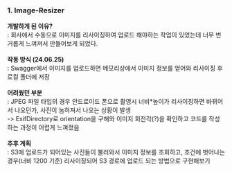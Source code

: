 <div>
<h3>1. Image-Resizer</h3>
<b>개발하게 된 이유?</b><br>
: 회사에서 수동으로 이미지를 리사이징하여 업로드 해야하는 작업이 있었는데 너무 번거롭게 느껴져서 만들어보게 되었다.<br><br>
<b> 작동 방식 (24.06.25)</b><br>
: Swagger에서 이미지를 업로드하면 메모리상에서 이미지 정보를 얻어와 리사이징 후 로컬 폴더에 저장<br><br>
<b> 어려웠던 부분 </b><br>
: JPEG 파일 타입의 경우 안드로이드 폰으로 촬영시 너비*높이가 리사이징하면 바뀌어서 나오던가, 사진이 눕혀져서 나오는 상황이 발생<br>
-> ExifDirectory로 orientation을 구해와 이미지 회전각(?)을 확인하고 코드를 작성하는 과정이 어렵게 느껴졌음<br><br>
<b> 추후 계획</b><br>
: S3에 업로드가 되어있는 사진들이 불러와서 이미지 정보를 조회하고, 조건에 벗어나는 경우(너비 1200 기준) 리사이징되어 S3 경로에 업로드 되는 방법으로 구현해보기
  
</div>
